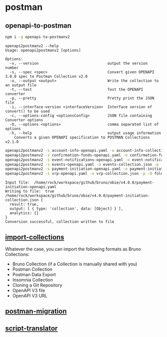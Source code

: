 # postman   


## openapi-to-postman   
```bash
npm i -g openapi-to-postmanv2
```



```
openapi2postmanv2 --help
Usage: openapi2postmanv2 [options]

Options:
  -v, --version                               output the version number
  -s, --spec <spec>                           Convert given OPENAPI 3.0.0 spec to Postman Collection v2.0
  -o, --output <output>                       Write the collection to an output file
  -t, --test                                  Test the OPENAPI converter
  -p, --pretty                                Pretty print the JSON file
  -i, --interface-version <interfaceVersion>  Interface version of convert() to be used
  -c, --options-config <optionsConfig>        JSON file containing Converter options
  -O, --options <options>                     comma separated list of options
  -h, --help                                  output usage information
    Converts a given OPENAPI specification to POSTMAN Collections v2.1.0
```

```bash
openapi2postmanv2 -s account-info-openapi.yaml -o account-info-collection.json -p -O folderStrategy=Tags,includeAuthInfoInExample=false
openapi2postmanv2 -s confirmation-funds-openapi.yaml -o confirmation-funds-collection.json -p -O folderStrategy=Tags,includeAuthInfoInExample=false
openapi2postmanv2 -s event-notifications-openapi.yaml -o event-notifications-collection.json -p -O folderStrategy=Tags,includeAuthInfoInExample=false
openapi2postmanv2 -s events-openapi.yaml -o events-collection.json -p -O folderStrategy=Tags,includeAuthInfoInExample=false
openapi2postmanv2 -s payment-initiation-openapi.yaml -o payment-initiation-collection.json -p -O folderStrategy=Tags,includeAuthInfoInExample=false
openapi2postmanv2 -s vrp-openapi.yaml -o vrp-collection.json -p -O folderStrategy=Tags,includeAuthInfoInExample=false
```



```
Input file:  /home/rock/workspace/github/bruno/obie/v4.0.0/payment-initiation-openapi.yaml
Writing to file:  true /home/rock/workspace/github/bruno/obie/v4.0.0/payment-initiation-collection.json {
  result: true,
  output: [ { type: 'collection', data: [Object] } ],
  analytics: {}
}
Conversion successful, collection written to file
```


## [import-collections](https://docs.usebruno.com/get-started/import-export-data/import-collections)

Whatever the case, you can import the following formats as Bruno Collections:

- Bruno Collection (if a Collection is manually shared with you)
- Postman Collection
- Postman Data Export
- Insomnia Collection
- Cloning a Git Repository
- OpenAPI V3 file
- OpenAPI V3 URL

## [postman-migration](https://docs.usebruno.com/get-started/import-export-data/postman-migration)


## [script-translator](https://docs.usebruno.com/get-started/import-export-data/script-translator)
